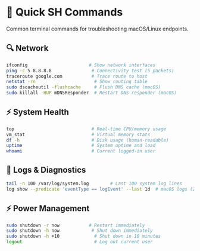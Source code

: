 # 🧠 Quick SH Commands

Common terminal commands for troubleshooting macOS/Linux endpoints.

## 🔍 Network
```sh
ifconfig                       # Show network interfaces
ping -c 5 8.8.8.8               # Connectivity test (5 packets)
traceroute google.com           # Trace route to host
netstat -rn                      # Show routing table
sudo dscacheutil -flushcache     # Flush DNS cache (macOS)
sudo killall -HUP mDNSResponder  # Restart DNS responder (macOS)
```

## ⚡ System Health
```sh
top                             # Real-time CPU/memory usage
vm_stat                         # Virtual memory stats
df -h                           # Disk usage (human-readable)
uptime                          # System uptime and load
whoami                          # Current logged-in user
```

## 📝 Logs & Diagnostics
```sh
tail -n 100 /var/log/system.log        # Last 100 system log lines
log show --predicate 'eventType == logEvent' --last 1d  # macOS logs (24h)
```

## ⚡ Power Management
```sh
sudo shutdown -r now           # Restart immediately
sudo shutdown -h now            # Shut down immediately
sudo shutdown -h +10             # Shut down in 10 minutes
logout                           # Log out current user
```
